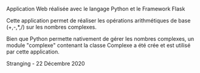 Application Web réalisée avec le langage Python et le Framework Flask

Cette application permet de réaliser les opérations arithmétiques de base (+,-,*,/) sur les nombres complexes.

Bien que Python permette nativement de gérer les nombres complexes, un module "complexe" contenant la classe Complexe a été crée et est utilisé par cette application.

Stranging - 22 Décembre 2020